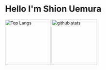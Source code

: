 # Hello I'm Shion Uemura<br>

<p align="left"> 
  <img alt="Top Langs" height="150px" src="https://github-readme-stats.vercel.app/api/top-langs/?username=Shion0927&layout=compact&show_icons=true&theme=dark" />
  <img alt="github stats" height="150px" src="https://github-readme-stats.vercel.app/api?username=Shion0927&theme=dark&show_icons=ture" />
</p>
